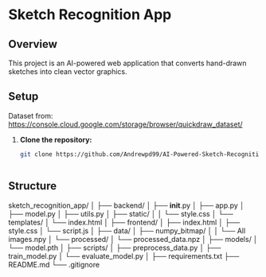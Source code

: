 # Sketch Recognition App

## Overview
This project is an AI-powered web application that converts hand-drawn sketches into clean vector graphics.


## Setup
Dataset from: https://console.cloud.google.com/storage/browser/quickdraw_dataset/

1. **Clone the repository:**
   ```bash
   git clone https://github.com/Andrewpd99/AI-Powered-Sketch-Recognition-Web-App



## Structure
sketch_recognition_app/
│
├── backend/
│   ├── __init__.py
│   ├── app.py
│   ├── model.py
│   ├── utils.py
│   ├── static/
│   │   └── style.css
│   └── templates/
│       └── index.html
│
├── frontend/
│   ├── index.html
│   ├── style.css
│   └── script.js
│
├── data/
│   ├── numpy_bitmap/
│   │   └── All images.npy
│   └── processed/
│       └── processed_data.npz
│
├── models/
│   └── model.pth
│
├── scripts/
│   ├── preprocess_data.py
│   ├── train_model.py
│   └── evaluate_model.py
│
├── requirements.txt
├── README.md
└── .gitignore